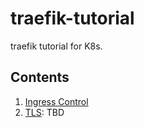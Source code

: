 # traefik-tutorial

traefik tutorial for K8s.

## Contents

1. [Ingress Control](ingress) 
2. [TLS](): TBD
